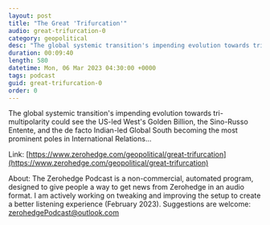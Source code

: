 ```yaml
---
layout: post
title: "The Great 'Trifurcation'"
audio: great-trifurcation-0
category: geopolitical
desc: "The global systemic transition's impending evolution towards tri-multipolarity could see the US-led West's Golden Billion, the Sino-Russo Entente, and the de facto Indian-led Global South becoming the most prominent poles in International Relations..."
duration: 00:09:40
length: 580
datetime: Mon, 06 Mar 2023 04:30:00 +0000
tags: podcast
guid: great-trifurcation-0
order: 0
---
```

The global systemic transition's impending evolution towards tri-multipolarity could see the US-led West's Golden Billion, the Sino-Russo Entente, and the de facto Indian-led Global South becoming the most prominent poles in International Relations...

Link: [https://www.zerohedge.com/geopolitical/great-trifurcation](https://www.zerohedge.com/geopolitical/great-trifurcation)

About: The Zerohedge Podcast is a non-commercial, automated program, designed to give people a way to get news from Zerohedge in an audio format.  I am actively working on tweaking and improving the setup to create a better listening experience (February 2023).  Suggestions are welcome: [zerohedgePodcast@outlook.com](mailto:zerohedgePodcast@outlook.com)